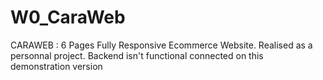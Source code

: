 # W0_CaraWeb

CARAWEB :
6 Pages Fully Responsive Ecommerce Website. Realised as a personnal project. Backend isn't functional connected on this demonstration version

